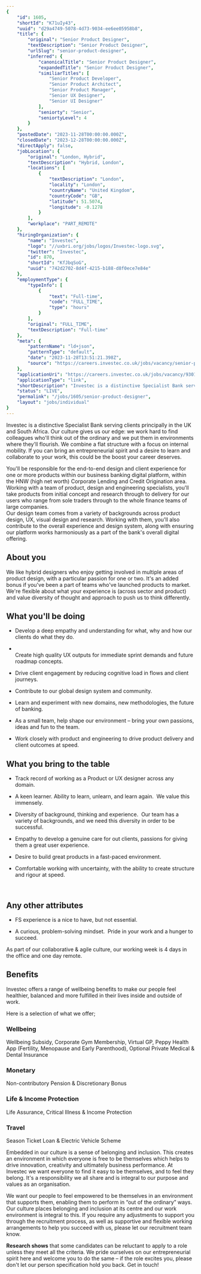 ```yaml
---
{
	"id": 1605,
	"shortId": "K71uIy43",
	"uuid": "d29a4749-5078-4d73-9034-ee6ee05958b8",
	"title": {
		"original": "Senior Product Designer",
		"textDescription": "Senior Product Designer",
		"urlSlug": "senior-product-designer",
		"inferred": {
			"canonicalTitle": "Senior Product Designer",
			"expandedTitle": "Senior Product Designer",
			"similiarTitles": [
				"Senior Product Developer",
				"Senior Product Architect",
				"Senior Product Manager",
				"Senior UX Designer",
				"Senior UI Designer"
			],
			"seniorty": "Senior",
			"seniortyLevel": 4
		}
	},
	"postedDate": "2023-11-28T00:00:00.000Z",
	"closedDate": "2023-12-28T00:00:00.000Z",
	"directApply": false,
	"jobLocation": {
		"original": "London, Hybrid",
		"textDescription": "Hybrid, London",
		"locations": [
			{
				"textDescription": "London",
				"locality": "London",
				"countryName": "United Kingdom",
				"countryCode": "GB",
				"latitude": 51.5074,
				"longitude": -0.1278
			}
		],
		"workplace": "PART_REMOTE"
	},
	"hiringOrganization": {
		"name": "Investec",
		"logo": "//uxbri.org/jobs/logos/Investec-logo.svg",
		"twitter": "Investec",
		"id": 870,
		"shortId": "KfJbqSoG",
		"uuid": "742d2702-8d4f-4215-b188-d8f0ece7e84e"
	},
	"employmentType": {
		"typeInfo": [
			{
				"text": "Full-time",
				"code": "FULL_TIME",
				"type": "hours"
			}
		],
		"original": "FULL_TIME",
		"textDescription": "Full-time"
	},
	"meta": {
		"patternName": "ld+json",
		"patternType": "default",
		"date": "2023-11-28T13:51:21.398Z",
		"source": "https://careers.investec.co.uk/jobs/vacancy/senior-product-designer-9283-london---30-gresham-street/9301/description/"
	},
	"applicationUri": "https://careers.investec.co.uk/jobs/vacancy/9301/questions/1/",
	"applicationType": "link",
	"shortDescription": "Investec is a distinctive Specialist Bank serving clients principally in the UK and South Africa. Our culture gives us our edge: we work hard to find colleagues who'll' think out of the ordinary and",
	"status": "LIVE",
	"permalink": "/jobs/1605/senior-product-designer",
	"layout": "jobs/individual"
}
---
```

<p>Investec is a distinctive Specialist Bank serving clients principally in the UK and South Africa. Our culture gives us our edge: we work hard to find colleagues who'll think out of the ordinary and we put them in environments where they'll flourish. We combine a flat structure with a focus on internal mobility. If you can bring an entrepreneurial spirit and a desire to learn and collaborate to your work, this could be the boost your career deserves.</p><p>You'll be responsible for the end-to-end design and client experience for one or more products within our business banking digital platform, within the HNW (high net worth) Corporate Lending and Credit Origination area. Working with a team of product, design and engineering specialists, you'll take products from initial concept and research through to delivery for our users who range from sole traders through to the whole finance teams of large companies.<br>Our design team comes from a variety of backgrounds across product design, UX, visual design and research. Working with them, you'll also contribute to the overall experience and design system, along with ensuring our platform works harmoniously as a part of the bank's overall digital offering.</p><h2>About you</h2><p>We like hybrid designers who enjoy getting involved in multiple areas of product design, with a particular passion for one or two. It's an added bonus if you've been a part of teams who've launched products to market. We're flexible about what your experience is (across sector and product) and value diversity of thought and approach to push us to think differently.</p><h2>What you'll be doing</h2><ul><li><p>Develop a deep empathy and understanding for what, why and how our clients do what they do.</p></li><li><p><br>Create high quality UX outputs for immediate sprint demands and future roadmap concepts.<br></p></li><li><p>Drive client engagement by reducing cognitive load in flows and client journeys.<br></p></li><li><p>Contribute to our global design system and community.<br></p></li><li><p>Learn and experiment with new domains, new methodologies, the future of banking.<br></p></li><li><p>As a small team, help shape our environment – bring your own passions, ideas and fun to the team.<br></p></li><li><p>Work closely with product and engineering to drive product delivery and client outcomes at speed.<strong><br></strong></p></li></ul><h2>What you bring to the table</h2><ul><li><p>Track record of working as a Product or UX designer across any domain.<br></p></li><li><p>A keen learner. Ability to learn, unlearn, and learn again. &nbsp;We value this immensely.<br></p></li><li><p>Diversity of background, thinking and experience. &nbsp;Our team has a variety of backgrounds, and we need this diversity in order to be successful.<br></p></li><li><p>Empathy to develop a genuine care for out clients, passions for giving them a great user experience.<br></p></li><li><p>Desire to build great products in a fast-paced environment.<br></p></li><li><p>Comfortable working with uncertainty, with the ability to create structure and rigour at speed.&nbsp;</p></li></ul><p>&nbsp;</p><h2>Any other attributes</h2><ul><li><p>FS experience is a nice to have, but not essential.<br></p></li><li><p>A curious, problem-solving mindset. &nbsp;Pride in your work and a hunger to succeed.<strong><br></strong></p></li></ul><p>As part of our collaborative &amp; agile culture, our working week is 4 days in the office and one day remote.</p><h2>Benefits</h2><p>Investec offers a range of wellbeing benefits to make our people feel healthier, balanced and more fulfilled in their lives inside and outside of work.</p><p>Here is a selection of what we offer;</p><h3>Wellbeing</h3><p>Wellbeing Subsidy, Corporate Gym Membership, Virtual GP, Peppy Health App (Fertility, Menopause and Early Parenthood), Optional Private Medical &amp; Dental Insurance</p><h3>Monetary</h3><p>Non-contributory Pension &amp; Discretionary Bonus</p><h3>Life &amp; Income Protection</h3><p>Life Assurance, Critical Illness &amp; Income Protection</p><h3>Travel</h3><p>Season Ticket Loan &amp; Electric Vehicle Scheme&nbsp;</p><p>Embedded in our culture is a sense of belonging and inclusion. This creates an environment in which everyone is free to&nbsp;be themselves which helps to drive innovation,&nbsp;creativity&nbsp;and ultimately business performance. At Investec we want everyone to find it easy to be themselves, and to feel they belong. It's a responsibility we all share and is integral to our purpose and values as an organisation.</p><p>We want our people to feel empowered to be themselves in an environment that supports them, enabling them to perform in “out of the ordinary” ways. Our culture places belonging and inclusion at its centre and our work environment is integral to this. If you require any adjustments to support you through the recruitment process, as well as supportive and flexible working arrangements to help you succeed with us, please let our recruitment team know.</p><p><strong>Research shows</strong>&nbsp;that some candidates can be reluctant to apply to a role unless they meet all the criteria. We pride ourselves on our entrepreneurial spirit here and welcome you to do the same – if the role excites you, please don't let our person specification hold you back. Get in touch!</p>
